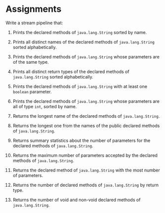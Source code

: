 Assignments
===========

Write a stream pipeline that:

1. Prints the declared methods of `java.lang.String` sorted by name.

1. Prints all distinct names of the declared methods of `java.lang.String` sorted alphabetically.

1. Prints the declared methods of `java.lang.String` whose parameters are of the same type.

1. Prints all distinct return types of the declared methods of `java.lang.String` sorted alphabetically.

1. Prints the declared methods of `java.lang.String` with at least one `boolean` parameter.

1. Prints the declared methods of `java.lang.String` whose parameters are all of type `int`, sorted by name.

1. Returns the longest name of the declared methods of `java.lang.String`.

1. Returns the longest one from the names of the public declared methods of `java.lang.String`.

1. Returns summary statistics about the number of parameters for the declared methods of `java.lang.String`.

1. Returns the maximum number of parameters accepted by the declared methods of `java.lang.String`.

1. Returns the declared method of `java.lang.String` with the most number of parameters.

1. Returns the number of declared methods of `java.lang.String` by return type.

1. Returns the number of void and non-void declared methods of `java.lang.String`.


